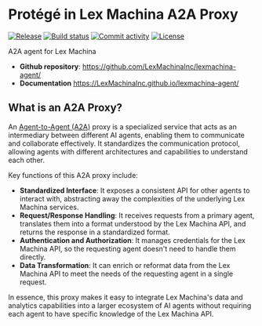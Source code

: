 # Protégé in Lex Machina A2A Proxy

[![Release](https://img.shields.io/github/v/release/LexMachinaInc/lexmachina-agent)](https://img.shields.io/github/v/release/LexMachinaInc/lexmachina-agent)
[![Build status](https://img.shields.io/github/actions/workflow/status/LexMachinaInc/lexmachina-agent/main.yml?branch=main)](https://github.com/LexMachinaInc/lexmachina-agent/actions/workflows/main.yml?query=branch%3Amain)
[![Commit activity](https://img.shields.io/github/commit-activity/m/LexMachinaInc/lexmachina-agent)](https://img.shields.io/github/commit-activity/m/LexMachinaInc/lexmachina-agent)
[![License](https://img.shields.io/github/license/LexMachinaInc/lexmachina-agent)](https://img.shields.io/github/license/LexMachinaInc/lexmachina-agent)

A2A agent for Lex Machina



- **Github repository**: <https://github.com/LexMachinaInc/lexmachina-agent/>
- **Documentation** <https://LexMachinaInc.github.io/lexmachina-agent/>

## What is an A2A Proxy?

An [Agent-to-Agent (A2A)](https://a2a-protocol.org/latest/) proxy is a specialized service that acts as an intermediary between different AI agents, enabling them to communicate and collaborate effectively. It standardizes the communication protocol, allowing agents with different architectures and capabilities to understand each other.

Key functions of this A2A proxy include:
- **Standardized Interface**: It exposes a consistent API for other agents to interact with, abstracting away the complexities of the underlying Lex Machina services.
- **Request/Response Handling**: It receives requests from a primary agent, translates them into a format understood by the Lex Machina API, and returns the response in a standardized format.
- **Authentication and Authorization**: It manages credentials for the Lex Machina API, so the requesting agent doesn't need to handle them directly.
- **Data Transformation**: It can enrich or reformat data from the Lex Machina API to meet the needs of the requesting agent in a single request.

In essence, this proxy makes it easy to integrate Lex Machina's data and analytics capabilities into a larger ecosystem of AI agents without requiring each agent to have specific knowledge of the Lex Machina API.
